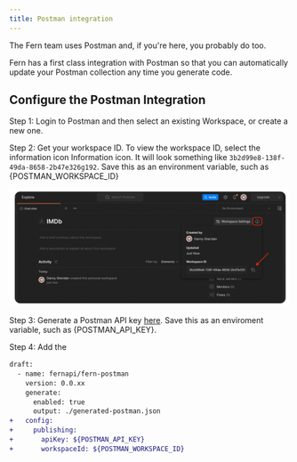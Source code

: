 ```yaml
---
title: Postman integration
---
```


The Fern team uses Postman and, if you're here, you probably do too.

Fern has a first class integration with Postman so that you can automatically update your Postman collection any time you generate code.

## Configure the Postman Integration

Step 1: Login to Postman and then select an existing Workspace, or create a new one.

Step 2: Get your workspace ID. To view the workspace ID, select the information icon Information icon. It will look something like `3b2d99e8-138f-49da-8658-2b47e326g192`. Save this as an environment variable, such as {POSTMAN_WORKSPACE_ID}

![Copy your workspace ID.](../../static/img/workspace_id.png)

Step 3: Generate a Postman API key [here](https://go.postman.co/settings/me/api-keys). Save this as an enviroment variable, such as {POSTMAN_API_KEY}.

Step 4: Add the

```diff title="/fern/api/generators.yml"
draft:
  - name: fernapi/fern-postman
    version: 0.0.xx
    generate:
      enabled: true
      output: ./generated-postman.json
+   config:
+     publishing:
+       apiKey: ${POSTMAN_API_KEY}
+       workspaceId: ${POSTMAN_WORKSPACE_ID}
```
